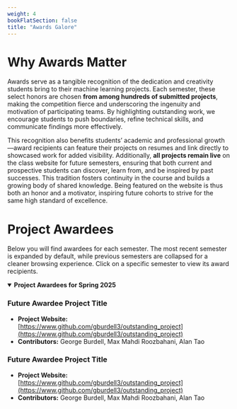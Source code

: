 ```yaml
---
weight: 4
bookFlatSection: false
title: "Awards Galore"
---
```


# Why Awards Matter
Awards serve as a tangible recognition of the dedication and creativity students bring to their machine learning projects. Each semester, these select honors are chosen **from among hundreds of submitted projects**, making the competition fierce and underscoring the ingenuity and motivation of participating teams. By highlighting outstanding work, we encourage students to push boundaries, refine technical skills, and communicate findings more effectively.  

This recognition also benefits students’ academic and professional growth—award recipients can feature their projects on resumes and link directly to showcased work for added visibility. Additionally, **all projects remain live** on the class website for future semesters, ensuring that both current and prospective students can discover, learn from, and be inspired by past successes. This tradition fosters continuity in the course and builds a growing body of shared knowledge. Being featured on the website is thus both an honor and a motivator, inspiring future cohorts to strive for the same high standard of excellence.



# Project Awardees
Below you will find awardees for each semester. The most recent semester is expanded by default, while previous semesters are collapsed for a cleaner browsing experience. Click on a specific semester to view its award recipients.

<details open>
<summary><strong>Project Awardees for Spring 2025</strong></summary>

### Future Awardee Project Title
- **Project Website:** [https://www.github.com/gburdell3/outstanding_project](https://www.github.com/gburdell3/outstanding_project)  
- **Contributors:** George Burdell, Max Mahdi Roozbahani, Alan Tao  

### Future Awardee Project Title
- **Project Website:** [https://www.github.com/gburdell3/outstanding_project](https://www.github.com/gburdell3/outstanding_project)  
- **Contributors:** George Burdell, Max Mahdi Roozbahani, Alan Tao  

<!-- Add more projects here as needed, each in the same format -->

</details>


<!-- </details>

<details> -->



